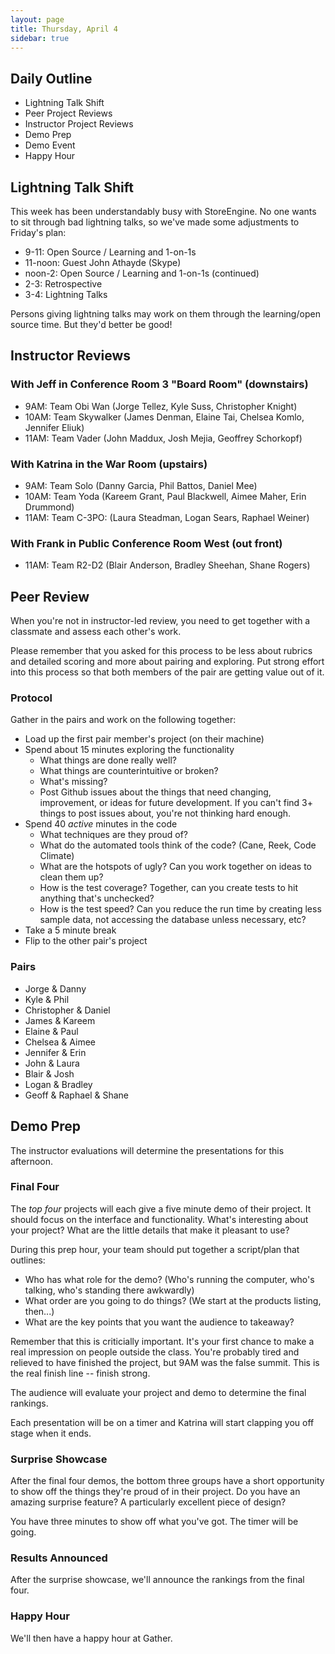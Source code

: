 ```yaml
---
layout: page
title: Thursday, April 4
sidebar: true
---
```


## Daily Outline

* Lightning Talk Shift
* Peer Project Reviews
* Instructor Project Reviews
* Demo Prep
* Demo Event
* Happy Hour

## Lightning Talk Shift

This week has been understandably busy with StoreEngine. No one wants to sit through bad lightning talks, so we've made some adjustments to Friday's plan:

* 9-11: Open Source / Learning and 1-on-1s
* 11-noon: Guest John Athayde (Skype)
* noon-2: Open Source / Learning and 1-on-1s (continued)
* 2-3: Retrospective
* 3-4: Lightning Talks

Persons giving lightning talks may work on them through the learning/open source time. But they'd better be good!

## Instructor Reviews

### With Jeff in Conference Room 3 "Board Room" (downstairs)

* 9AM: Team Obi Wan (Jorge Tellez, Kyle Suss, Christopher Knight)
* 10AM: Team Skywalker (James Denman, Elaine Tai, Chelsea Komlo, Jennifer Eliuk)
* 11AM: Team Vader (John Maddux, Josh Mejia, Geoffrey Schorkopf)

### With Katrina in the War Room (upstairs)

* 9AM: Team Solo (Danny Garcia, Phil Battos, Daniel Mee)
* 10AM: Team Yoda (Kareem Grant, Paul Blackwell, Aimee Maher, Erin Drummond)
* 11AM: Team C-3PO: (Laura Steadman, Logan Sears, Raphael Weiner)

### With Frank in Public Conference Room West (out front)

* 11AM: Team R2-D2 (Blair Anderson, Bradley Sheehan, Shane Rogers)

## Peer Review

When you're not in instructor-led review, you need to get together with a classmate and assess each other's work.

Please remember that you asked for this process to be less about rubrics and detailed scoring and more about pairing and exploring. Put strong effort into this process so that both members of the pair are getting value out of it.

### Protocol

Gather in the pairs and work on the following together:

* Load up the first pair member's project (on their machine)
* Spend about 15 minutes exploring the functionality
  * What things are done really well?
  * What things are counterintuitive or broken?
  * What's missing?
  * Post Github issues about the things that need changing, improvement, or ideas for future development. If you can't find 3+ things to post issues about, you're not thinking hard enough.
* Spend 40 *active* minutes in the code
  * What techniques are they proud of?
  * What do the automated tools think of the code? (Cane, Reek, Code Climate)
  * What are the hotspots of ugly? Can you work together on ideas to clean them up?
  * How is the test coverage? Together, can you create tests to hit anything that's unchecked?
  * How is the test speed? Can you reduce the run time by creating less sample data, not accessing the database unless necessary, etc?
* Take a 5 minute break
* Flip to the other pair's project

### Pairs

* Jorge & Danny
* Kyle & Phil
* Christopher & Daniel
* James & Kareem
* Elaine & Paul
* Chelsea & Aimee
* Jennifer & Erin
* John & Laura
* Blair & Josh
* Logan & Bradley
* Geoff & Raphael & Shane

## Demo Prep

The instructor evaluations will determine the presentations for this afternoon.

### Final Four

The *top four* projects will each give a five minute demo of their project. It should focus on the interface and functionality. What's interesting about your project? What are the little details that make it pleasant to use?

During this prep hour, your team should put together a script/plan that outlines:

* Who has what role for the demo? (Who's running the computer, who's talking, who's standing there awkwardly)
* What order are you going to do things? (We start at the products listing, then...)
* What are the key points that you want the audience to takeaway?

Remember that this is criticially important. It's your first chance to make a real impression on people outside the class. You're probably tired and relieved to have finished the project, but 9AM was the false summit. This is the real finish line -- finish strong.

The audience will evaluate your project and demo to determine the final rankings.

Each presentation will be on a timer and Katrina will start clapping you off stage when it ends.

### Surprise Showcase

After the final four demos, the bottom three groups have a short opportunity to show off the things they're proud of in their project. Do you have an amazing surprise feature? A particularly excellent piece of design?

You have three minutes to show off what you've got. The timer will be going.

### Results Announced

After the surprise showcase, we'll announce the rankings from the final four.

### Happy Hour

We'll then have a happy hour at Gather.
